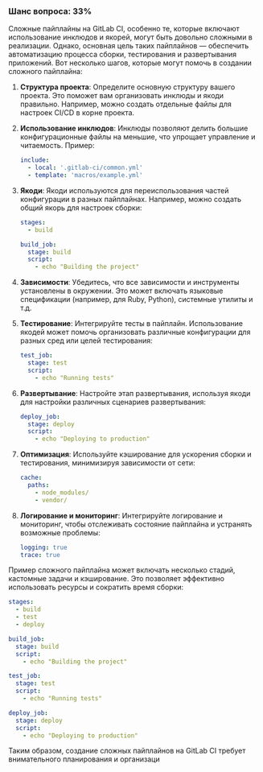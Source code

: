 ### Шанс вопроса: 33%

Сложные пайплайны на GitLab CI, особенно те, которые включают использование инклюдов и якорей, могут быть довольно сложными в реализации. Однако, основная цель таких пайплайнов — обеспечить автоматизацию процесса сборки, тестирования и развертывания приложений. Вот несколько шагов, которые могут помочь в создании сложного пайплайна:

1. **Структура проекта**: Определите основную структуру вашего проекта. Это поможет вам организовать инклюды и якоди правильно. Например, можно создать отдельные файлы для настроек CI/CD в корне проекта.

2. **Использование инклюдов**: Инклюды позволяют делить большие конфигурационные файлы на меньшие, что упрощает управление и читаемость. Пример:
   ```yaml
   include:
     - local: '.gitlab-ci/common.yml'
     - template: 'macros/example.yml'
   ```

3. **Якоди**: Якоди используются для переиспользования частей конфигурации в разных пайплайнах. Например, можно создать общий якорь для настроек сборки:
   ```yaml
   stages:
     - build

   build_job:
     stage: build
     script:
       - echo "Building the project"
   ```

4. **Зависимости**: Убедитесь, что все зависимости и инструменты установлены в окружении. Это может включать языковые спецификации (например, для Ruby, Python), системные утилиты и т.д.

5. **Тестирование**: Интегрируйте тесты в пайплайн. Использование якодей может помочь организовать различные конфигурации для разных сред или целей тестирования:
   ```yaml
   test_job:
     stage: test
     script:
       - echo "Running tests"
   ```

6. **Развертывание**: Настройте этап развертывания, используя якоди для настройки различных сценариев развертывания:
   ```yaml
   deploy_job:
     stage: deploy
     script:
       - echo "Deploying to production"
   ```

7. **Оптимизация**: Используйте кэширование для ускорения сборки и тестирования, минимизируя зависимости от сети:
   ```yaml
   cache:
     paths:
       - node_modules/
       - vendor/
   ```

8. **Логирование и мониторинг**: Интегрируйте логирование и мониторинг, чтобы отслеживать состояние пайплайна и устранять возможные проблемы:
   ```yaml
   logging: true
   trace: true
   ```

Пример сложного пайплайна может включать несколько стадий, кастомные задачи и кэширование. Это позволяет эффективно использовать ресурсы и сократить время сборки:
```yaml
stages:
  - build
  - test
  - deploy

build_job:
  stage: build
  script:
    - echo "Building the project"

test_job:
  stage: test
  script:
    - echo "Running tests"

deploy_job:
  stage: deploy
  script:
    - echo "Deploying to production"
```

Таким образом, создание сложных пайплайнов на GitLab CI требует внимательного планирования и организаци